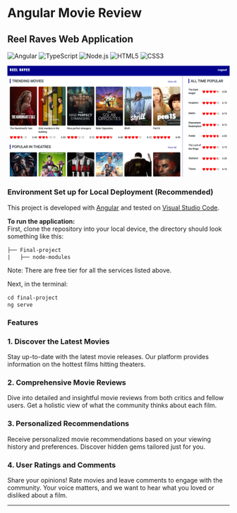 # Angular Movie Review 

## Reel Raves Web Application

<div>
<img src="https://img.shields.io/badge/Angular-DD0031?style=for-the-badge&logo=angular&logoColor=white" alt="Angular">
<img src="https://img.shields.io/badge/TypeScript-007ACC?style=for-the-badge&logo=typescript&logoColor=white" alt="TypeScript">
<img src="https://img.shields.io/badge/Node.js-43853D?style=flat-square&logo=node.js&logoColor=white" alt="Node.js">
<img src="https://img.shields.io/badge/HTML5-E34F26?style=for-the-badge&logo=html5&logoColor=white" alt="HTML5">
<img src="https://img.shields.io/badge/CSS3-1572B6?style=for-the-badge&logo=css3&logoColor=white" alt="CSS3">
</div>

![Cover](./Documents/cover.png)

### Environment Set up for Local Deployment (Recommended)

This project is developed with [Angular](https://angular.io/) and tested on [Visual Studio Code](https://code.visualstudio.com/).

**To run the application:**  
First, clone the repository into your local device, the directory should look something like this:

```
├── Final-project
|   ├── node-modules
```

Note: There are free tier for all the services listed above.

Next, in the terminal:

```
cd final-project
ng serve
```

### Features

### 1. **Discover the Latest Movies**
   Stay up-to-date with the latest movie releases. Our platform provides information on the hottest films hitting theaters.

### 2. **Comprehensive Movie Reviews**
   Dive into detailed and insightful movie reviews from both critics and fellow users. Get a holistic view of what the community thinks about each film.

### 3. **Personalized Recommendations**
   Receive personalized movie recommendations based on your viewing history and preferences. Discover hidden gems tailored just for you.

### 4. **User Ratings and Comments**
   Share your opinions! Rate movies and leave comments to engage with the community. Your voice matters, and we want to hear what you loved or disliked about a film.
   
---

